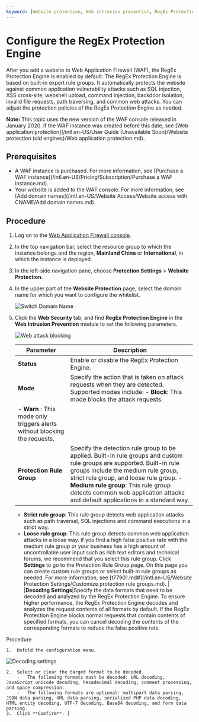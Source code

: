 ```yaml
---
keyword: [Website protection, Web intrusion prevention, RegEx Protection Engine, Built-in rule groups, Common web attacks, Custom rule groups]
---
```


# Configure the RegEx Protection Engine

After you add a website to Web Application Firewall \(WAF\), the RegEx Protection Engine is enabled by default. The RegEx Protection Engine is based on built-in expert rule groups. It automatically protects the website against common application vulnerability attacks such as SQL injection, XSS cross-site, webshell upload, command injection, backdoor isolation, invalid file requests, path traversing, and common web attacks. You can adjust the protection policies of the RegEx Protection Engine as needed.

**Note:** This topic uses the new version of the WAF console released in January 2020. If the WAF instance was created before this date, see [Web application protection](/intl.en-US/User Guide (Unavailable Soon)/Website protection (old engines)/Web application protection.md).

## Prerequisites

-   A WAF instance is purchased. For more information, see [Purchase a WAF instance](/intl.en-US/Pricing/Subscription/Purchase a WAF instance.md).
-   Your website is added to the WAF console. For more information, see [Add domain names](/intl.en-US/Website Access/Website access with CNAME/Add domain names.md).

## Procedure

1.  Log on to the [Web Application Firewall console](https://yundun.console.aliyun.com/?p=waf).

2.  In the top navigation bar, select the resource group to which the instance belongs and the region, **Mainland China** or **International**, in which the instance is deployed.

3.  In the left-side navigation pane, choose **Protection Settings** \> **Website Protection**.

4.  In the upper part of the **Website Protection** page, select the domain name for which you want to configure the whitelist.

    ![Switch Domain Name](https://static-aliyun-doc.oss-cn-hangzhou.aliyuncs.com/assets/img/en-US/8038549951/p77231.png)

5.  Click the **Web Security** tab, and find **RegEx Protection Engine** in the **Web Intrusion Prevention** module to set the following parameters.

    ![Web attack blocking](https://static-aliyun-doc.oss-cn-hangzhou.aliyuncs.com/assets/img/en-US/3051583951/p73893.png)

    |Parameter|Description|
    |---------|-----------|
    |**Status**|Enable or disable the RegEx Protection Engine.|
    |**Mode**|Specify the action that is taken on attack requests when they are detected. Supported modes include:     -   **Block**: This mode blocks the attack requests.
    -   **Warn** : This mode only triggers alerts without blocking the requests. |
    |**Protection Rule Group**|Specify the detection rule group to be applied. Built-in rule groups and custom rule groups are supported. Built-in rule groups include the medium rule group, strict rule group, and loose rule group.     -   **Medium rule group**: This rule group detects common web application attacks and default applications in a standard way.
    -   **Strict rule group**: This rule group detects web application attacks such as path traversal, SQL injections and command executions in a strict way.
    -   **Loose rule group**: This rule group detects common web application attacks in a loose way. If you find a high false positive rate with the medium rule group or your business has a high amount of uncontrollable user input such as rich text editors and technical forums, we recommend that you select this rule group.
 Click **Settings** to go to the Protection Rule Group page. On this page you can create custom rule groups or select built-in rule groups as needed. For more information, see [t77901.md\#](/intl.en-US/Website Protection Settings/Customize protection rule groups.md). |
    |**Decoding Settings**|Specify the data formats that need to be decoded and analyzed by the RegEx Protection Engine. To ensure higher performance, the RegEx Protection Engine decodes and analyzes the request contents of all formats by default. If the RegEx Protection Engine blocks normal requests that contain contents of specified formats, you can cancel decoding the contents of the corresponding formats to reduce the false positive rate.

 Procedure

    1.  Unfold the configuration menu.

![Decoding settings](https://static-aliyun-doc.oss-cn-hangzhou.aliyuncs.com/assets/img/en-US/4051583951/p73894.png)

    2.  Select or clear the target format to be decoded.
        -   The following formats must be decoded: URL decoding, JavaScript unicode decoding, hexadecimal decoding, comment processing, and space compression.
        -   The following formats are optional: multipart data parsing, JSON data parsing, XML data parsing, serialized PHP data decoding, HTML entity decoding, UTF-7 decoding, Base64 decoding, and form data parsing.
    3.  Click **Comfirm**. |



